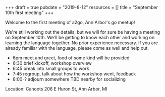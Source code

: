 +++
draft = true
pubdate = "2019-8-12"
resources = []
title = "September 10th first meeting"
+++

Welcome to the first meeting of a2go, Ann Arbor's go meetup!

We're still working out the details, but we will for sure be having a meeting on September 10th. We'll be getting to know each other and working on learning the language together. No prior experience necessary. If you are already familiar with the language, please come as well and help out.

+ 6pm meet and greet, food of some kind will be provided
+ 6:30 brief kickoff, workshop overview
+ 6:45 break into small groups to work
+ 7:45 regroup, talk about how the workshop went, feedback
+ 8:00-? adjourn somewhere TBD nearby for socializing

Location:
Cahoots
206 E Huron St, Ann Arbor, MI

